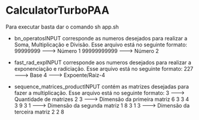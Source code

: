# CalculatorTurboPAA

Para executar basta dar o comando sh app.sh

- bn_operatosINPUT corresponde as numeros desejados para realizar a Soma, Multiplicação e Divisão. Esse arquivo está no seguinte formato:
	99999999 ---> Número 1
	99999999999 ---> Número 2

- fast_rad_expINPUT corresponde aos numeros desejados para realizar a exponenciação e radiciação. Esse arquivo está no seguinte formato:
	227 ---> Base
	4 ---> Expoente/Raiz-4

- sequence_matrices_productINPUT contém as matrizes desejadas para fazer a multiplicação. Esse arquivo está no seguinte formato:
	3 ---> Quantidade de matrizes
	2 3 ---> Dimensão da primeira matriz
	6 3 3
	4 3 9
	3 1 ---> Dimensão da segunda matriz
	1
	8
	3
	1 3 ---> Dimensão da terceira matriz
	2 2 8
